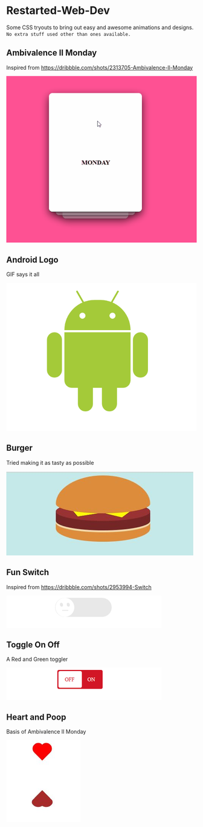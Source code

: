 # Restarted-Web-Dev

Some CSS tryouts to bring out easy and awesome animations and designs. `No extra stuff used other than ones available.`

## Ambivalence II Monday

Inspired from https://dribbble.com/shots/2313705-Ambivalence-ll-Monday

![Demo gif](https://github.com/VinayakBagaria/Restarted-Web-Dev/blob/master/ambivalence.gif)

## Android Logo

GIF says it all

![Demo gif](https://github.com/VinayakBagaria/Restarted-Web-Dev/blob/master/android.gif)

## Burger

Tried making it as tasty as possible

<img src="https://github.com/VinayakBagaria/Restarted-Web-Dev/blob/master/burger.JPG" />

## Fun Switch

Inspired from https://dribbble.com/shots/2953994-Switch

![Demo gif](https://github.com/VinayakBagaria/Restarted-Web-Dev/blob/master/funSwitch.gif)

## Toggle On Off

A Red and Green toggler

![Demo gif](https://github.com/VinayakBagaria/Restarted-Web-Dev/blob/master/toggleOnOff.gif)

## Heart and Poop

Basis of Ambivalence II Monday

<img src="https://github.com/VinayakBagaria/Restarted-Web-Dev/blob/master/heartPoop.JPG" /> 
